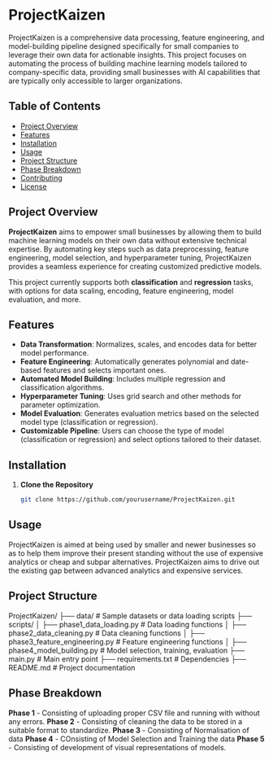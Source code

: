 # ProjectKaizen

ProjectKaizen is a comprehensive data processing, feature engineering, and model-building pipeline designed specifically for small companies to leverage their own data for actionable insights. This project focuses on automating the process of building machine learning models tailored to company-specific data, providing small businesses with AI capabilities that are typically only accessible to larger organizations.

## Table of Contents

- [Project Overview](#project-overview)
- [Features](#features)
- [Installation](#installation)
- [Usage](#usage)
- [Project Structure](#project-structure)
- [Phase Breakdown](#phase-breakdown)
- [Contributing](#contributing)
- [License](#license)

## Project Overview

**ProjectKaizen** aims to empower small businesses by allowing them to build machine learning models on their own data without extensive technical expertise. By automating key steps such as data preprocessing, feature engineering, model selection, and hyperparameter tuning, ProjectKaizen provides a seamless experience for creating customized predictive models.

This project currently supports both **classification** and **regression** tasks, with options for data scaling, encoding, feature engineering, model evaluation, and more.

## Features

- **Data Transformation**: Normalizes, scales, and encodes data for better model performance.
- **Feature Engineering**: Automatically generates polynomial and date-based features and selects important ones.
- **Automated Model Building**: Includes multiple regression and classification algorithms.
- **Hyperparameter Tuning**: Uses grid search and other methods for parameter optimization.
- **Model Evaluation**: Generates evaluation metrics based on the selected model type (classification or regression).
- **Customizable Pipeline**: Users can choose the type of model (classification or regression) and select options tailored to their dataset.

## Installation

1. **Clone the Repository**

   ```bash
   git clone https://github.com/yourusername/ProjectKaizen.git

## Usage
ProjectKaizen is aimed at being used by smaller and newer businesses so as to help them improve their present standing without the use of expensive analytics or cheap and subpar alternatives.
ProjectKaizen aims to drive out the existing gap between advanced analytics and expensive services.

## Project Structure

ProjectKaizen/
├── data/                     # Sample datasets or data loading scripts
├── scripts/
│   ├── phase1_data_loading.py      # Data loading functions
│   ├── phase2_data_cleaning.py     # Data cleaning functions
│   ├── phase3_feature_engineering.py # Feature engineering functions
│   ├── phase4_model_building.py    # Model selection, training, evaluation
├── main.py                   # Main entry point
├── requirements.txt          # Dependencies
├── README.md                 # Project documentation

## Phase Breakdown
**Phase 1** - Consisting of uploading proper CSV file and running with without any errors.
**Phase 2** - Consisting of cleaning the data to be stored in a suitable format to standardize.
**Phase 3** - Consisting of Normalisation of data
**Phase 4** - COnsisting of Model Selection and Training the data
**Phase 5** - Consisting of development of visual representations of models.

